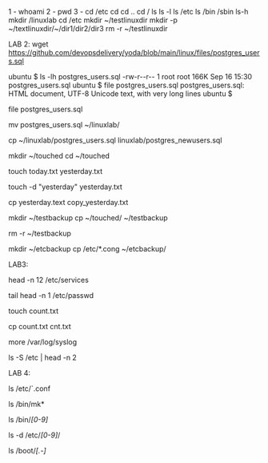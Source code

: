 1 - whoami 
2 - pwd
3 - cd /etc 
cd
cd ..
cd   / ls
ls -l
ls /etc
ls /bin /sbin
ls-h
mkdir /linuxlab
cd /etc mkdir ~/testlinuxdir
mkdir -p ~/textlinuxdir/~/dir1/dir2/dir3
rm -r ~/testlinuxdir




LAB 2:
wget https://github.com/devopsdelivery/yoda/blob/main/linux/files/postgres_users.sql

ubuntu $ ls -lh postgres_users.sql 
-rw-r--r-- 1 root root 166K Sep 16 15:30 postgres_users.sql
ubuntu $ file postgres_users.sql
postgres_users.sql: HTML document, UTF-8 Unicode text, with very long lines
ubuntu $ 

file postgres_users.sql

mv postgres_users.sql ~/linuxlab/

cp ~/linuxlab/postgres_users.sql
linuxlab/postgres_newusers.sql

mkdir ~/touched
cd ~/touched

touch today.txt yesterday.txt

touch -d "yesterday" yesterday.txt

cp yesterday.text copy_yesterday.txt

mkdir ~/testbackup
cp ~/touched/ ~/testbackup

rm -r ~/testbackup

mkdir ~/etcbackup 
cp /etc/*.cong ~/etcbackup/





LAB3:

head -n 12 /etc/services

 tail head -n 1 /etc/passwd

 touch count.txt

 cp count.txt cnt.txt

 more /var/log/syslog

 ls -S /etc | head -n 2



 LAB 4:
 
ls /etc/`.conf

ls /bin/mk*

ls /bin/*[0-9]*

ls -d /etc/*[0-9]*/

ls /boot/*[.-]*
 
